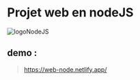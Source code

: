 # Projet web en nodeJS

![logoNodeJS](https://infoplus.consulting/wp-content/uploads/2019/01/node-js.png)


## demo : 

> https://web-node.netlify.app/